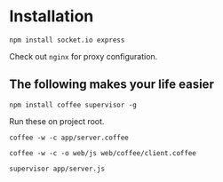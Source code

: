# Installation

```npm install socket.io express```

Check out ```nginx``` for proxy configuration.

## The following makes your life easier

```npm install coffee supervisor -g```

Run these on project root.

```coffee -w -c app/server.coffee```

```coffee -w -c -o web/js web/coffee/client.coffee```

```supervisor app/server.js```